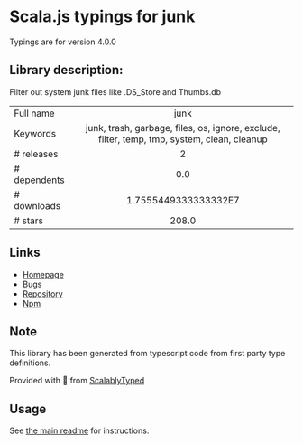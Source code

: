 
# Scala.js typings for junk

Typings are for version 4.0.0

## Library description:
Filter out system junk files like .DS_Store and Thumbs.db

|                    |                 |
| ------------------ | :-------------: |
| Full name          | junk |
| Keywords           | junk, trash, garbage, files, os, ignore, exclude, filter, temp, tmp, system, clean, cleanup |
| # releases         | 2 |
| # dependents       | 0.0 |
| # downloads        | 1.7555449333333332E7 |
| # stars            | 208.0 |

## Links
- [Homepage](https://github.com/sindresorhus/junk#readme)
- [Bugs](https://github.com/sindresorhus/junk/issues)
- [Repository](https://github.com/sindresorhus/junk)
- [Npm](https://www.npmjs.com/package/junk)
    


## Note
This library has been generated from typescript code from first party type definitions.

Provided with :purple_heart: from [ScalablyTyped](https://github.com/oyvindberg/ScalablyTyped)

## Usage
See [the main readme](../../readme.md) for instructions.


